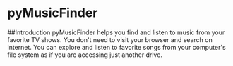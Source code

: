 pyMusicFinder
=============
##Introduction
pyMusicFinder helps you find and listen to music from your favorite TV shows. You don't need to visit your browser and search on internet. You can explore and listen to favorite songs from your computer's file system as if you are accessing just another drive. 
